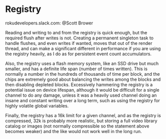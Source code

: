 # Registry
rokudevelopers.slack.com: @Scott Brower

Reading and writing to and from the registry is quick enough, but the required flush after writes is not.  Creating a permanent singleton task to handle flushes, and even writes if wanted, moves that out of the render thread, and can make a significant different in performance if you are using the registry heavily, as I do as for persistent event count accumulators.

Also, the registry uses a flash memory system, like an SSD drive but much smaller, and has a definite life span (number of times written).  This is normally a number in the hundreds of thousands of time per block, and the chips are extremely good about balancing the writes among the blocks and then disabling depleted blocks.  Excessively hammering the registry is a potential issue on device lifespan, although it would be difficult for a single channel to do any damage, unless it was a heavily used channel doing an insane and constant writing over a long term, such as using the registry for highly volatile global variables.

Finally, the registry has a 16k limit for a given channel, and as the registry is compressed, 32k is probably more realistic, but storing a full video library catalog or images (not normally compressible so the statement above becomes weaker) and the like would not work well in the long run.
